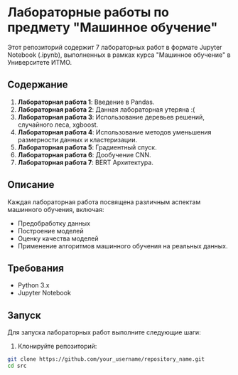 # Лабораторные работы по предмету "Машинное обучение"

Этот репозиторий содержит 7 лабораторных работ в формате Jupyter Notebook (.ipynb), выполненных в рамках курса "Машинное обучение" в Университете ИТМО.

## Содержание

1. **Лабораторная работа 1**: Введение в Pandas.
2. **Лабораторная работа 2**: Данная лабораторная утеряна :(
3. **Лабораторная работа 3**: Использование деревьев решений, случайного леса, xgboost.
4. **Лабораторная работа 4**: Использование методов уменьшения размерности данных и кластеризации.
5. **Лабораторная работа 5**: Градиентный спуск.
6. **Лабораторная работа 6**: Дообучение CNN.
7. **Лабораторная работа 7**: BERT Архитектура.

## Описание

Каждая лабораторная работа посвящена различным аспектам машинного обучения, включая:

- Предобработку данных
- Построение моделей
- Оценку качества моделей
- Применение алгоритмов машинного обучения на реальных данных.

## Требования

- Python 3.x
- Jupyter Notebook

## Запуск

Для запуска лабораторных работ выполните следующие шаги:

1. Клонируйте репозиторий:

```bash
git clone https://github.com/your_username/repository_name.git
cd src
